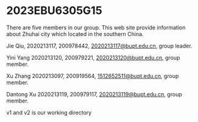 # 2023EBU6305G15
There are five members in our group.
This web site provide information about Zhuhai city which located in the southern China.

  Jie Qiu, 2020213117, 200978442, 2020213117@bupt.edu.cn, group leader.
  
  Yini Yang 2020213120, 200979221, 2020213120@bupt.edu.cn, group member.
  
  Xu Zhang 2020213097, 200919564, 1512652511@bupt.edu.cn, group member.
  
  Dantong Xu 2020213119, 200979117, 2020213119@bupt.edu.cn, group member.

v1 and v2 is our working directory
